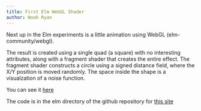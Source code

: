```yaml
---
title: First Elm WebGL Shader
author: Noah Ryan
---
```


Next up in the Elm experiments is a little animation using WebGL (elm-community/webgl).

The result is created using a single quad (a square) with no interesting attributes, along with a fragment
shader that creates the entire effect. The fragment shader constructs a circle using a signed distance field,
where the X/Y position is moved randomly. The space inside the shape is a visualzation of a noise function.

You can see it [here](http://itscomputersciencetime.com/elm/shader-fun.html)

The code is in the elm directory of the github repository for
[this site](https://github.com/nsmryan/itscomputersciencetime.com/tree/master/elm)


